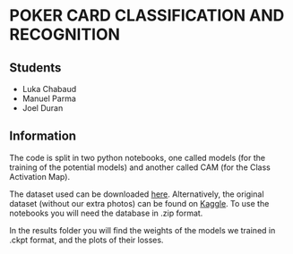 # POKER CARD CLASSIFICATION AND RECOGNITION

## Students
* Luka Chabaud
* Manuel Parma
* Joel Duran

## Information
The code is split in two python notebooks, one called models (for the training of the potential models) and another called CAM (for the Class Activation Map). 

The dataset used can be downloaded [here](https://drive.google.com/file/d/1293X4rGFOenkJGJc6DaYGK4LjIoYfwDf/view?usp=sharing). Alternatively, the original dataset (without our extra photos) can be found on [Kaggle](https://www.kaggle.com/datasets/gpiosenka/cards-image-datasetclassification). To use the notebooks you will need the database in .zip format. 

In the results folder you will find the weights of the models we trained in .ckpt format, and the plots of their losses. 
